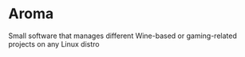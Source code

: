 # Aroma
Small software that manages different Wine-based or gaming-related projects on any Linux distro
